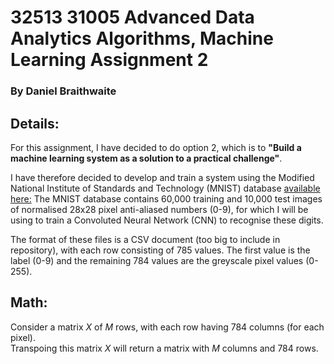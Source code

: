 # 32513 31005 Advanced Data Analytics Algorithms, Machine Learning Assignment 2
### By Daniel Braithwaite

## Details:
For this assignment, I have decided to do option 2, which is to **"Build a machine learning system as a solution to a practical challenge"**.

I have therefore decided to develop and train a system using the Modified National Institute of Standards and Technology (MNIST) database [available here:](https://www.kaggle.com/datasets/oddrationale/mnist-in-csv) 
The MNIST database contains 60,000 training and 10,000 test images of normalised 28x28 pixel anti-aliased numbers (0-9), for which I will be using to train a Convoluted Neural Network (CNN) to recognise these digits.

The format of these files is a CSV document (too big to include in repository), with each row consisting of 785 values. The first value is the label (0-9) and the remaining 784 values are the greyscale pixel values (0-255).

## Math:
Consider a matrix _X_ of _M_ rows, with each row having 784 columns (for each pixel). <br>
Transpoing this matrix _X_ will return a matrix with _M_ columns and 784 rows.
